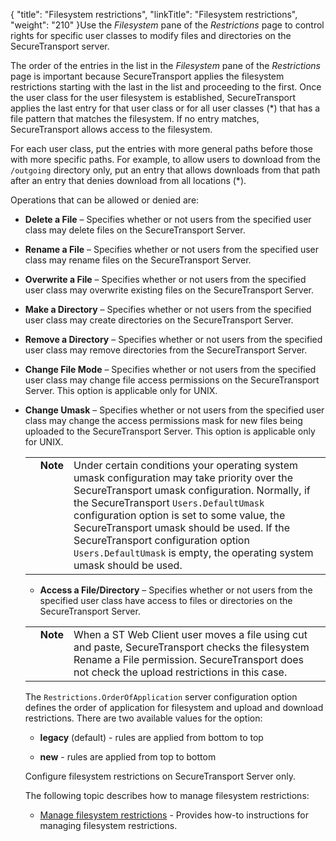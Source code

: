 {
    "title": "Filesystem restrictions",
    "linkTitle": "Filesystem restrictions",
    "weight": "210"
}Use the *Filesystem* pane of the *Restrictions* page to control rights for specific user classes to modify files and directories on the SecureTransport server.

The order of the entries in the list in the *Filesystem* pane of the *Restrictions* page is important because SecureTransport applies the filesystem restrictions starting with the last in the list and proceeding to the first. Once the user class for the user filesystem is established, SecureTransport applies the last entry for that user class or for all user classes (\*) that has a file pattern that matches the filesystem. If no entry matches, SecureTransport allows access to the filesystem.

For each user class, put the entries with more general paths before those with more specific paths. For example, to allow users to download from the `/outgoing` directory only, put an entry that allows downloads from that path after an entry that denies download from all locations (\*).

Operations that can be allowed or denied are:

-   **Delete a File** – Specifies whether or not users from the specified user class may delete files on the SecureTransport Server.

-   **Rename a File** – Specifies whether or not users from the specified user class may rename files on the SecureTransport Server.

-   **Overwrite a File** – Specifies whether or not users from the specified user class may overwrite existing files on the SecureTransport Server.

-   **Make a Directory** – Specifies whether or not users from the specified user class may create directories on the SecureTransport Server.

-   **Remove a Directory** – Specifies whether or not users from the specified user class may remove directories from the SecureTransport Server.

-   **Change File Mode** – Specifies whether or not users from the specified user class may change file access permissions on the SecureTransport Server. This option is applicable only for UNIX.

-   **Change Umask** – Specifies whether or not users from the specified user class may change the access permissions mask for new files being uploaded to the SecureTransport Server. This option is applicable only for UNIX.  
    

    <table cellpadding="0" cellspacing="0">
   <col/>
   <col/>
   <col/>
      <tr>
         <td valign="top">         </td>
         <td valign="top"><span><b>Note</b></span>
         </td>
         <td data-mc-autonum="&lt;b&gt;Note&lt;/b&gt;" valign="top">Under certain conditions your operating system umask configuration may take priority over the SecureTransport umask configuration. Normally, if the SecureTransport <code>Users.DefaultUmask</code> configuration option is set to some value,  the SecureTransport umask should be used. If the SecureTransport configuration option <code>Users.DefaultUmask</code> is empty, the operating system umask should be used.         </td>
      </tr>
</table>

-   **Access a File/Directory** – Specifies whether or not users from the specified user class have access to files or directories on the SecureTransport Server.

<table cellpadding="0" cellspacing="0">
   <col/>
   <col/>
   <col/>
      <tr>
         <td valign="top">         </td>
         <td valign="top"><span><b>Note</b></span>
         </td>
         <td data-mc-autonum="&lt;b&gt;Note&lt;/b&gt;" valign="top">When a ST Web Client user moves a file using cut and paste, <span>SecureTransport</span> checks the filesystem Rename a File permission. <span>SecureTransport</span> does not check the upload restrictions in this case.         </td>
      </tr>
</table>

The `Restrictions.OrderOfApplication` server configuration option defines the order of application for filesystem and upload and download restrictions. There are two available values for the option:

-   **legacy** (default) - rules are applied from bottom to top
-   **new** - rules are applied from top to bottom

Configure filesystem restrictions on SecureTransport Server only.

The following topic describes how to manage filesystem restrictions:

-   [Manage filesystem restrictions](t_st_filesystemrestrictions) - Provides how-to instructions for managing filesystem restrictions.
